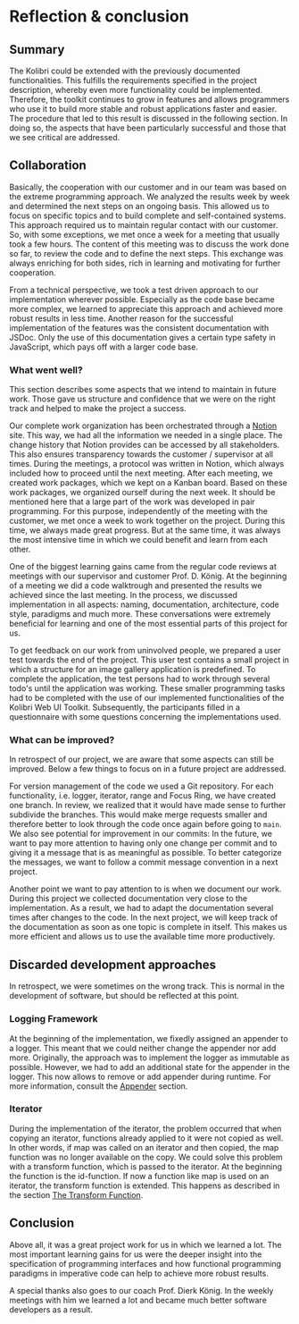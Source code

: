 # Reflection & conclusion

## Summary

The Kolibri could be extended with the previously documented functionalities. This fulfills the requirements specified in the project description, whereby even more functionality could be implemented. Therefore, the toolkit continues to grow in features and allows programmers who use it to build more stable and robust applications faster and easier. The procedure that led to this result is discussed in the following section. In doing so, the aspects that have been particularly successful and those that we see critical are addressed.

## Collaboration

Basically, the cooperation with our customer and in our team was based on the extreme programming approach. We analyzed the results week by week and determined the next steps on an ongoing basis. This allowed us to focus on specific topics and to build complete and self-contained systems. This approach required us to maintain regular contact with our customer. So, with some exceptions, we met once a week for a meeting that usually took a few hours. The content of this meeting was to discuss the work done so far, to review the code and to define the next steps. This exchange was always enriching for both sides, rich in learning and motivating for further cooperation.

From a technical perspective, we took a test driven approach to our implementation wherever possible. Especially as the code base became more complex, we learned to appreciate this approach and achieved more robust results in less time. Another reason for the successful implementation of the features was the consistent documentation with JSDoc. Only the use of this documentation gives a certain type safety in JavaScript, which pays off with a larger code base.

### What went well?

This section describes some aspects that we intend to maintain in future work. Those gave us structure and confidence that we were on the right track and helped to make the project a success.

Our complete work organization has been orchestrated through a [Notion](https://www.notion.so/) site. This way, we had all the information we needed in a single place. The change history that Notion provides can be accessed by all stakeholders. This also ensures transparency towards the customer / supervisor at all times. During the meetings, a protocol was written in Notion, which always included how to proceed until the next meeting. After each meeting, we created work packages, which we kept on a Kanban board. Based on these work packages, we organized ourself during the next week. It should be mentioned here that a large part of the work was developed in pair programming. For this purpose, independently of the meeting with the customer, we met once a week to work together on the project. During this time, we always made great progress. But at the same time, it was always the most intensive time in which we could benefit and learn from each other.

One of the biggest learning gains came from the regular code reviews at meetings with our supervisor and customer Prof. D. König. At the beginning of a meeting we did a code walktrough and presented the results we achieved since the last meeting. In the process, we discussed implementation in all aspects: naming, documentation, architecture, code style, paradigms and much more. These conversations were extremely beneficial for learning and one of the most essential parts of this project for us.

To get feedback on our work from uninvolved people, we prepared a user test towards the end of the project. This user test contains a small project in which a structure for an image gallery application is predefined. To complete the application, the test persons had to work through several todo's until the application was working. These smaller programming tasks had to be completed with the use of our implemented functionalities of the Kolibri Web UI Toolkit. Subsequently, the participants filled in a questionnaire with some questions concerning the implementations used.

### What can be improved?

In retrospect of our project, we are aware that some aspects can still be improved. Below a few things to focus on in a future project are addressed.

For version management of the code we used a Git repository. For each functionality, i.e. logger, iterator, range and Focus Ring, we have created one branch. In review, we realized that it would have made sense to further subdivide the branches. This would make merge requests smaller and therefore better to look through the code once again before going to `main`. We also see potential for improvement in our commits: In the future, we want to pay more attention to having only one change per commit and to giving it a message that is as meaningful as possible. To better categorize the messages, we want to follow a commit message convention in a next project.

Another point we want to pay attention to is when we document our work. During this project we collected documentation very close to the implementation. As a result, we had to adapt the documentation several times after changes to the code. In the next project, we will keep track of the documentation as soon as one topic is complete in itself. This makes us more efficient and allows us to use the available time more productively.

## Discarded development approaches

In retrospect, we were sometimes on the wrong track. This is normal in the development of software, but should be reflected at this point.

### Logging Framework

At the beginning of the implementation, we fixedly assigned an appender to a logger. This meant that we could neither change the appender nor add more. Originally, the approach was to implement the logger as immutable as possible. However, we had to add an additional state for the appender in the logger. This now allows to remove or add appender during runtime. For more information, consult the [Appender](../technical-documentation/logging-framework.md#appender-1) section.

### Iterator

During the implementation of the iterator, the problem occurred that when copying an iterator, functions already applied to it were not copied as well. In other words, if map was called on an iterator and then copied, the map function was no longer available on the copy. We could solve this problem with a transform function, which is passed to the iterator. At the beginning the function is the id-function. If now a function like map is used on an iterator, the transform function is extended. This happens as described in the section [The Transform Function](../technical-documentation/iterator.md#the-transform-function).

## Conclusion

Above all, it was a great project work for us in which we learned a lot. The most important learning gains for us were the deeper insight into the specification of programming interfaces and how functional programming paradigms in imperative code can help to achieve more robust results.

A special thanks also goes to our coach Prof. Dierk König. In the weekly meetings with him we learned a lot and became much better software developers as a result.
